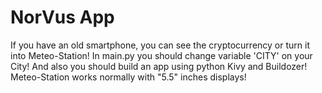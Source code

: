 # NorVus App
If you have an old smartphone, you can see the cryptocurrency or turn it into Meteo-Station!
In main.py you should change variable 'CITY' on your City!
And also you should build an app using python Kivy and Buildozer!
Meteo-Station works normally with "5.5" inches displays!
